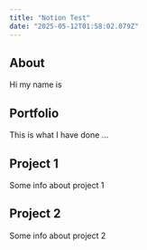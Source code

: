 ```yaml
---
title: "Notion Test"
date: "2025-05-12T01:58:02.079Z"
---
```



## About

Hi my name is


## Portfolio

This is what I have done …


## Project 1

Some info about project 1


## Project 2

Some info about project 2


